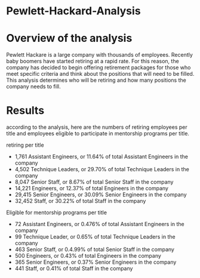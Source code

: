 # Pewlett-Hackard-Analysis
# Overview of the analysis

  Pewlett Hackare is a large company with thousands of employees. Recently baby boomers have started retiring at a rapid rate. For this reason, the company has decided to begin offering retirement packages for those who meet specific criteria and think about the positions that will need to be filled. This analysis determines who will be retiring and how many positions the company needs to fill. 

# Results
according to the analysis, here are the numbers of retiring employees per title and employees eligible to participate in mentorship programs per title.

retiring per title 

  * 1,761 Assistant Engineers, or 11.64% of total Assistant Engineers in the company   
  * 4,502 Technique Leaders, or 29.70% of total Technique Leaders in the company 
  * 8,047 Senior Staff, or 8.67% of total Senior Staff in the company  
  * 14,221 Engineers, or 12.37% of total Engineers in the company 
  * 29,415 Senior Engineers, or 30.09% Senior Engineers  in the company 
  * 32,452 Staff, or 30.22% of total Staff in the company 

Eligible for mentorship programs per title

  * 72  Assistant Engineers, or 0.476%  of total Assistant Engineers in the company   
  * 99 Technique Leader, or 0.65% of total Technique Leaders in the company  
  * 463 Senior Staff, or 0.4.99% of total Senior Staff in the company 
  * 500 Engineers, or 0.43% of total Engineers in the company 
  * 365 Senior Engineers, or 0.37% Senior Engineers  in the company 
  * 441 Staff, or 0.41% of total Staff in the company 

